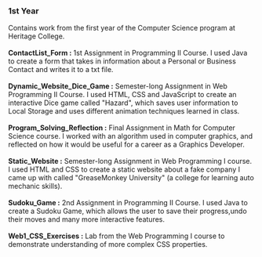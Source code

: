 ### 1st Year
Contains work from the first year of the Computer Science program at Heritage College.<br><br>
**ContactList_Form :** 1st Assignment in Programming II Course. I used Java to create a form that takes in information about a Personal or Business Contact and writes it to a txt file.<br><br>
**Dynamic_Website_Dice_Game :** Semester-long Assignment in Web Programming II Course. I used HTML, CSS and JavaScript to create an interactive Dice game called "Hazard", which saves user information to Local Storage and uses different animation techniques learned in class.<br><br>
**Program_Solving_Reflection :** Final Assignment in Math for Computer Science course. I worked with an algorithm used in computer graphics, and reflected on how it would be useful for a career as a Graphics Developer.<br><br>
**Static_Website :** Semester-long Assignment in Web Programming I course. I used HTML and CSS to create a static website about a fake company I came up with called "GreaseMonkey University" (a college for learning auto mechanic skills).<br><br>
**Sudoku_Game :** 2nd Assignment in Programming II Course. I used Java to create a Sudoku Game, which allows the user to save their progress,undo their moves and many more interactive features.<br><br>
**Web1_CSS_Exercises :** Lab from the Web Programming I course to demonstrate understanding of more complex CSS properties.